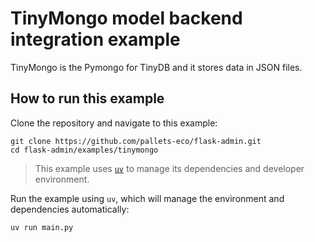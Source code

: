 # TinyMongo model backend integration example

TinyMongo is the Pymongo for TinyDB and it stores data in JSON files.

## How to run this example

Clone the repository and navigate to this example:

```shell
git clone https://github.com/pallets-eco/flask-admin.git
cd flask-admin/examples/tinymongo
```

> This example uses [`uv`](https://docs.astral.sh/uv/) to manage its dependencies and developer environment.

Run the example using `uv`, which will manage the environment and dependencies automatically:

```shell
uv run main.py
```
